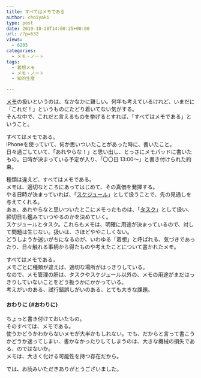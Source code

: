 ```yaml
---
title: すべてはメモである
author: choiyaki
type: post
date: 2019-10-28T14:00:25+00:00
url: /?p=632
views:
  - 6205
categories:
  - メモ・ノート
tags: 
  - 着想メモ
  - メモ・ノート
  - 知的生産

---
```

[メモ][1]の扱いというのは、なかなかに難しい。何年も考えているけれど、いまだに「これだ！」というものにたどり着いてない気がする。  
そんな中で、これだと言えるものを挙げるとすれば、「すべてはメモである」ということ。

すべてはメモである。  
iPhoneを使っていて、何か思いついたことがあった時に、書いたこと。  
日々過ごしていて、「あれやらな！」と思い出し、とっさにメモパッドに書いたもの。日時が決まっている予定が入り、「〇〇日 13:00〜」と書き付けられた約束。

種類は違えど、すべてはメモである。  
メモは、適切なところにあってはじめて、その真価を発揮する。  
やる日時が決まっていれば、「[スケジュール][2]」として扱うことで、先の見通しを与えてくれる。  
あぁ、あれやらなと思いついたとこにメモったものは、「[タスク][3]」として扱い、締切日も鑑みていつやるのかを決めていく。  
スケジュールとタスク。これらもメモは、明確に用途が決まっているので、対して問題は生じない。扱いは、さほどややこしくない。  
どうしようか迷いがちになるのが、いわゆる「着想」と呼ばれる、気づきであったり、日々触れる事柄から得たものや考えたことについて書かれたメモ。

すべてはメモである。  
メモごとに種類が違えば、適切な場所がはっきりしている。  
なので、メモ管理の肝は、タスクやスケジュール以外の、メモの用途がまだはっきりしていないことをどう扱うかにかかっている。  
考えがいのある、試行錯誤しがいのある、とても大きな課題。

#### おわりに {#おわりに}

ちょっと書き付けておいたもの。  
そのすべては、メモである。  
使うかどうかわからないメモが大半かもしれない。でも、だからと言って書こうかどうか迷ってしまい、書かなかったりしてしまうのは、大きな機械の損失である、のではないか。  
メモは、大きく化ける可能性を持つ存在だから。

では、お読みいただきありがとうございました。

 [1]: https://scrapbox.io/choiyaki-hondana/%E3%83%A1%E3%83%A2
 [2]: https://scrapbox.io/choiyaki-hondana/%E3%82%B9%E3%82%B1%E3%82%B8%E3%83%A5%E3%83%BC%E3%83%AB
 [3]: https://scrapbox.io/choiyaki-hondana/%E3%82%BF%E3%82%B9%E3%82%AF
